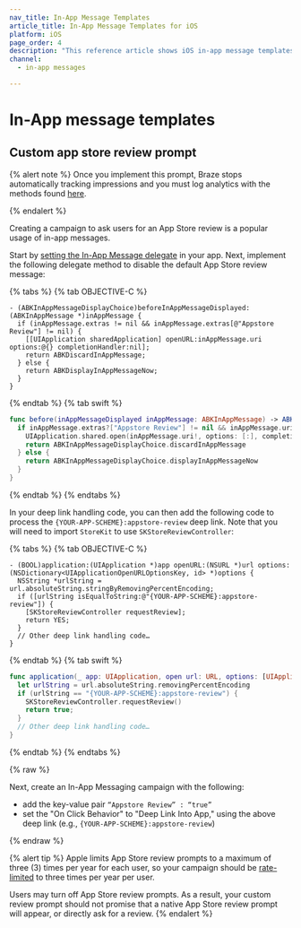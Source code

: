 ```yaml
---
nav_title: In-App Message Templates
article_title: In-App Message Templates for iOS
platform: iOS
page_order: 4
description: "This reference article shows iOS in-app message templates."
channel:
  - in-app messages

---
```


# In-App message templates

## Custom app store review prompt

{% alert note %}
Once you implement this prompt, Braze stops automatically tracking impressions and you must log analytics with the methods found [here]({{site.baseurl}}/developer_guide/platform_integration_guides/ios/in-app_messaging/customization/#logging-impressions-and-clicks).

{% endalert %}

Creating a campaign to ask users for an App Store review is a popular usage of in-app messages.

Start by [setting the In-App Message delegate][30] in your app. Next, implement the following delegate method to disable the default App Store review message:

{% tabs %}
{% tab OBJECTIVE-C %}

```objc
- (ABKInAppMessageDisplayChoice)beforeInAppMessageDisplayed:(ABKInAppMessage *)inAppMessage {
  if (inAppMessage.extras != nil && inAppMessage.extras[@"Appstore Review"] != nil) {
    [[UIApplication sharedApplication] openURL:inAppMessage.uri options:@{} completionHandler:nil];
    return ABKDiscardInAppMessage;
  } else {
    return ABKDisplayInAppMessageNow;
  }
}
```

{% endtab %}
{% tab swift %}

```swift
func before(inAppMessageDisplayed inAppMessage: ABKInAppMessage) -> ABKInAppMessageDisplayChoice {
  if inAppMessage.extras?["Appstore Review"] != nil && inAppMessage.uri != nil {
    UIApplication.shared.open(inAppMessage.uri!, options: [:], completionHandler: nil)
    return ABKInAppMessageDisplayChoice.discardInAppMessage
  } else {
    return ABKInAppMessageDisplayChoice.displayInAppMessageNow
  }
}
```

{% endtab %}
{% endtabs %}

In your deep link handling code, you can then add the following code to process the `{YOUR-APP-SCHEME}:appstore-review` deep link. Note that you will need to import `StoreKit` to use `SKStoreReviewController`:

{% tabs %}
{% tab OBJECTIVE-C %}

```objc
- (BOOL)application:(UIApplication *)app openURL:(NSURL *)url options:(NSDictionary<UIApplicationOpenURLOptionsKey, id> *)options {
  NSString *urlString = url.absoluteString.stringByRemovingPercentEncoding;
  if ([urlString isEqualToString:@"{YOUR-APP-SCHEME}:appstore-review"]) {
    [SKStoreReviewController requestReview];
    return YES;
  }
  // Other deep link handling code…
}
```

{% endtab %}
{% tab swift %}

```swift
func application(_ app: UIApplication, open url: URL, options: [UIApplicationOpenURLOptionsKey : Any] = [:]) -> Bool {
  let urlString = url.absoluteString.removingPercentEncoding
  if (urlString == "{YOUR-APP-SCHEME}:appstore-review") {
    SKStoreReviewController.requestReview()
    return true;
  }
  // Other deep link handling code…
}
```

{% endtab %}
{% endtabs %}

{% raw %}

Next, create an In-App Messaging campaign with the following:

- add the key-value pair `“Appstore Review” : “true”`
- set the "On Click Behavior" to "Deep Link Into App," using the above deep link (e.g., `{YOUR-APP-SCHEME}:appstore-review`)

{% endraw %}

{% alert tip %}
  Apple limits App Store review prompts to a maximum of three (3) times per year for each user, so your campaign should be [rate-limited]({{site.baseurl}}/user_guide/engagement_tools/campaigns/testing_and_more/rate-limiting/#user-centric-rate-limiting) to three times per year per user.

  Users may turn off App Store review prompts. As a result, your custom review prompt should not promise that a native App Store review prompt will appear, or directly ask for a review.
{% endalert %}

[30]: #in-app-message-controller-delegate
